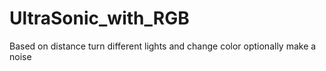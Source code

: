 # UltraSonic_with_RGB
Based on distance turn different lights and change color optionally make a noise 
